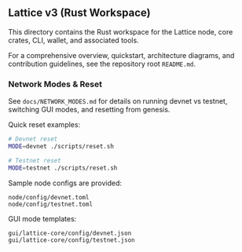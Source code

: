 ## Lattice v3 (Rust Workspace)

This directory contains the Rust workspace for the Lattice node, core crates, CLI, wallet, and associated tools.

For a comprehensive overview, quickstart, architecture diagrams, and contribution guidelines, see the repository root `README.md`.

### Network Modes & Reset

See `docs/NETWORK_MODES.md` for details on running devnet vs testnet, switching GUI modes, and resetting from genesis.

Quick reset examples:

```bash
# Devnet reset
MODE=devnet ./scripts/reset.sh

# Testnet reset
MODE=testnet ./scripts/reset.sh
```

Sample node configs are provided:

```
node/config/devnet.toml
node/config/testnet.toml
```

GUI mode templates:

```
gui/lattice-core/config/devnet.json
gui/lattice-core/config/testnet.json
```
